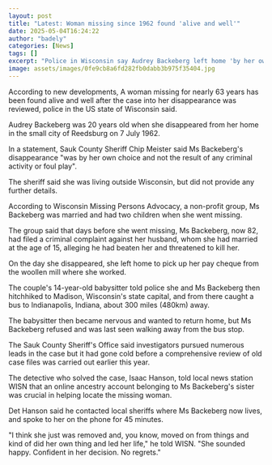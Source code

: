 ```yaml
---
layout: post
title: "Latest: Woman missing since 1962 found 'alive and well'"
date: 2025-05-04T16:24:22
author: "badely"
categories: [News]
tags: []
excerpt: "Police in Wisconsin say Audrey Backeberg left home 'by her own choice' and no foul play was involved."
image: assets/images/0fe9cb8a6fd282fb0dabb3b975f35404.jpg
---
```


According to new developments, A woman missing for nearly 63 years has been found alive and well after the case into her disappearance was reviewed, police in the US state of Wisconsin said.

Audrey Backeberg was 20 years old when she disappeared from her home in the small city of Reedsburg on 7 July 1962.

In a statement, Sauk County Sheriff Chip Meister said Ms Backeberg's disappearance "was by her own choice and not the result of any criminal activity or foul play".

The sheriff said she was living outside Wisconsin, but did not provide any further details.

According to Wisconsin Missing Persons Advocacy, a non-profit group, Ms Backeberg was married and had two children when she went missing.

The group said that days before she went missing, Ms Backeberg, now 82, had filed a criminal complaint against her husband, whom she had married at the age of 15, alleging he had beaten her and threatened to kill her.

On the day she disappeared, she left home to pick up her pay cheque from the woollen mill where she worked.

The couple's 14-year-old babysitter told police she and Ms Backeberg then hitchhiked to Madison, Wisconsin's state capital, and from there caught a bus to Indianapolis, Indiana, about 300 miles (480km) away.

The babysitter then became nervous and wanted to return home, but Ms Backeberg refused and was last seen walking away from the bus stop.

The Sauk County Sheriff's Office said investigators pursued numerous leads in the case but it had gone cold before a comprehensive review of old case files was carried out earlier this year.

The detective who solved the case, Isaac Hanson, told local news station WISN that an online ancestry account belonging to Ms Backeberg's sister was crucial in helping locate the missing woman.

Det Hanson said he contacted local sheriffs where Ms Backeberg now lives, and spoke to her on the phone for 45 minutes.

"I think she just was removed and, you know, moved on from things and kind of did her own thing and led her life," he told WISN. "She sounded happy. Confident in her decision. No regrets."

